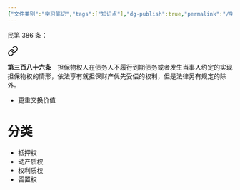 ```yaml
---
{"文件类别":"学习笔记","tags":["知识点"],"dg-publish":true,"permalink":"/学习笔记/知识点cheese/担保物权/","dgPassFrontmatter":true,"created":"2024-09-29T14:11:58.463+08:00","updated":"2024-10-05T18:20:31.899+08:00"}
---
```


民第 386 条：
<div class="transclusion internal-embed is-loaded"><a class="markdown-embed-link" href="////#t386" aria-label="Open link"><svg xmlns="http://www.w3.org/2000/svg" width="24" height="24" viewBox="0 0 24 24" fill="none" stroke="currentColor" stroke-width="2" stroke-linecap="round" stroke-linejoin="round" class="svg-icon lucide-link"><path d="M10 13a5 5 0 0 0 7.54.54l3-3a5 5 0 0 0-7.07-7.07l-1.72 1.71"></path><path d="M14 11a5 5 0 0 0-7.54-.54l-3 3a5 5 0 0 0 7.07 7.07l1.71-1.71"></path></svg></a><div class="markdown-embed">



**第三百八十六条**　担保物权人在债务人不履行到期债务或者发生当事人约定的实现担保物权的情形，依法享有就担保财产优先受偿的权利，但是法律另有规定的除外。 

</div></div>

- 更重交换价值
# 分类
- 抵押权
- 动产质权
- 权利质权
- 留置权
